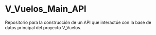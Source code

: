 # V_Vuelos_Main_API
Repositorio para la construcción de un API que interactúe con la base de datos principal del proyecto V_Vuelos.
